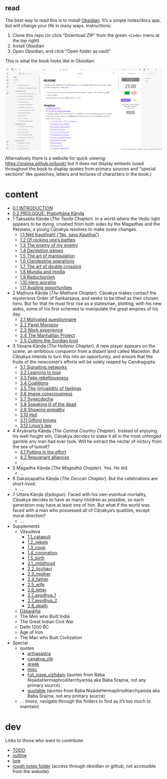 ## read

The best way to read this is to install [Obsidian](https://obsidian.md/). It’s a simple notes/docs app, but will change your life in many ways. Instructions:

1. Clone this repo (or click “Download ZIP” from the green `<Code>` menu at the top right)
2. Install Obsidian
3. Open Obsidian, and click “Open folder as vault”

This is what the book looks like in Obsidian:

![](-img/obsidian.png)

Alternatively there is a website for quick viewing: https://srajma.github.io/book/ but it does not display embeds (used throughout the book to display quotes from primary sources and “special sections” like speeches, letters and lectures of characters in the book.)
# content
- [0.1 INTRODUCTION](chapters/0/0.1.md)
- [0.2 PROLOGUE: Pratiṣṭhāna Kāṇḍa](chapters/0/0.2.md)
- 1 Takṣaśila Kāṇḍa (*The Taxila Chapter*). In a world where the Vedic light appears to be dying, crushed from both sides by the Magadhas and the Persians, a young Cāṇakya resolves to make some changes.
	- [1.1 Neti Kautilyaḥ! (“No, says Kautilya”)](chapters/1/1.1.md)
	- [1.2 Of picking one’s battles](chapters/1/1.2.md)
	- [1.3 The enemy of my enemy](chapters/1/1.3.md)
	- [1.4 Deception games](chapters/1/1.4.md)
	- [1.5 The art of manipulation](chapters/1/1.5.md)
	- [1.6 Clandestine operations](chapters/1/1.6.md)
	- [1.7 The art of double crossing](chapters/1/1.7.md)
	- [1.8 Mundia and modia](chapters/1/1.8.md)
	- [1.9 Reductionism](chapters/1/1.9.md)
	- [1.10 Hero worship](chapters/1/1.10.md)
	- [1.11 Availing opportunities](chapters/1/1.11.md)
- 2 Mathura Kāṇḍa (*The Mathura Chapter*). Cāṇakya makes contact the mysterious Order of Saṅkarṣaṇa, and seeks to be titled as their chosen hero. But for that he must first rise as a statesman, plotting, with his new aides, some of his first schemes to manipulate the great empires of his day.
	- [2.1 Motivated questionnaire](chapters/2/2.1.md)
	- [2.2 Pavel Morozov](chapters/2/2.2.md)
	- [2.3 Work experience](chapters/2/2.3.md)
	- [2.4 The Manhattan Project](chapters/2/2.4.md)
	- [2.5 Cutting the Gordian knot](chapters/2/2.5.md)
- 3 Yavana Kāṇḍa (*The Hellenic Chapter*). A new player appears on the scene, an ambitious conqueror from a distant land called Macedon. But Cāṇakya intends to turn this into an opportunity, and ensure that the fruits of the newcomer’s efforts will be solely reaped by Candragupta.
	- [3.1 Signalling networks](chapters/3/3.1.md)
	- [3.2 Learning to lose](chapters/3/3.2.md)
	- [3.3 Fake rebelliousness](chapters/3/3.3.md)
	- [3.4 Coalitions](chapters/3/3.4.md)
	- [3.5 The (in)validity of feelings](chapters/3/3.5.md)
	- [3.6 Image consciousness](chapters/3/3.6.md)
	- [3.7 Synecdoche](chapters/3/3.7.md)
	- [3.8 Speaking ill of the dead](chapters/3/3.8.md)
	- [3.9 Showing empathy](chapters/3/3.9.md)
	- [3.10 Hell](chapters/3/3.10.md)
	- [3.11 Gifting knives](chapters/3/3.11.md)
	- [3.12 Linus’s law](chapters/3/3.12.md)
- 4 Āryāvarta Kāṇḍa (*The Central Country Chapter*). Instead of enjoying his well-fought win, Cāṇakya decides to stake it all in the most unhinged gamble any man had ever took. Will he extract the nectar of victory from the sea of tumult?
	- [4.1 Putting in the effort](chapters/4/4.1.md)
	- [4.2 Repugnant alliances](chapters/4/4.2.md)
	- …
- 5 Magadha Kāṇḍa (*The Magadha Chapter*). Yes. He did.
	- …
- 6 Dakṣiṇapatha Kāṇḍa (*The Deccan Chapter*). But the celebrations are short-lived.
	- …
- 7 Uttara Kāṇḍa (*Epilogue*). Faced with his own eventual mortality, Cāṇakya decides to have as many children as possible, so each generation may have at least one of him. But what if the world was faced with a man who possessed all of Cāṇakya’s qualities, except moral direction?
	- …
- Supplements
	- Vāsudeva
		- [1.1_catapult](chapters/vasudeva/1.1_catapult.md)
		- [1.2_rebels](chapters/vasudeva/1.2_rebels.md)
		- [1.3_coup](chapters/vasudeva/1.3_coup.md)
		- [1.4_coronation](chapters/vasudeva/1.4_coronation.md)
		- [1.5_birth](chapters/vasudeva/1.5_birth.md)
		- [2.1_childhood](chapters/vasudeva/2.1_childhood.md)
		- [2.2_licchavi](chapters/vasudeva/2.2_licchavi.md)
		- [2.3_mother](chapters/vasudeva/2.3_mother.md)
		- [2.4_father](chapters/vasudeva/2.4_father.md)
		- [2.5_wife](chapters/vasudeva/2.5_wife.md)
		- [2.6_letter](chapters/vasudeva/2.6_letter.md)
		- [2.7_ayodhya_1](chapters/vasudeva/2.7_ayodhya_1.md)
		- [2.7_ayodhya_2](chapters/vasudeva/2.7_ayodhya_2.md)
		- [2.8_death](chapters/vasudeva/2.8_death.md)
	- [Dāśarājña](chapters/dasarajna.md)
	- The Men who Built India
	- The Great Indian Civil War
	- Delhi 1200 BC
	- Age of Iron
	- The Man who Built Civilization
- Special
	- quotes
		- [arthasastra](chapters/specials/quotes/arthasastra.md)
		- [canakya_niti](chapters/specials/quotes/canakya_niti.md)
		- [greek](chapters/specials/quotes/greek.md)
		- [misc](chapters/specials/quotes/misc.md)
		- [full_page_vizhdam](chapters/specials/quotes/full_page_vizhdam.md) (quotes from Baba NiṣādaHermaphroditarchyaṃśa aka Baba Srajma, not any primary source)
		- [quotable](chapters/specials/quotes/quotable.md) (quotes from Baba NiṣādaHermaphroditarchyaṃśa aka Baba Srajma, not any primary source)
	- … (more, navigate through the folders to find as it’s too much to maintain)

# dev

Links to those who want to contribute:

- [TODO](TODO.md)
- [outline](outline.md)
- [lore](lore.md)
- [rough notes folder](chapters/rough/) (access through obsidian or github, not accessible from the website).